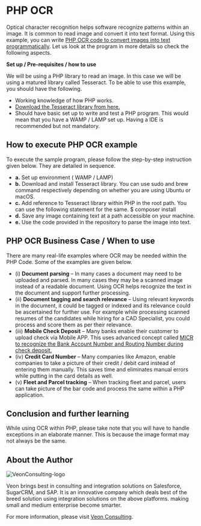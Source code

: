# PHP OCR

Optical character recognition helps software recognize patterns within an image. It is common to read image and convert it into text format. Using this example, you can write [PHP OCR code to convert images into text programmatically](https://www.veonconsulting.com/get-to-know-to-use-ocr-within-php-to-convert-image-to-text/). Let us look at the program in more details so check the following aspects. 

**Set up / Pre-requisites / how to use** 

We will be using a PHP library to read an image. In this case we will be using a matured library called Tesseract. To be able to use this example, you should have the following.
* 	Working knowledge of how PHP works. 
* [Download the Tesseract library from here.](https://github.com/tesseract-ocr/tesseract) 
* Should have basic set up to write and test a PHP program. This would mean that you have a WAMP / LAMP set up. Having a IDE is recommended but not mandatory. 

## How to execute PHP OCR example
To execute the sample program, please follow the step-by-step instruction given below. They are detailed in sequence.
 * **a.**	Set up environment ( WAMP / LAMP)
 * **b.**	Download and install Tesseract library. You can use sudo and brew command respectively depending on whether you are using Ubuntu or macOS.
 * **c.**	Add reference to Tesseract library within PHP in the root path. You can use the following statement for the same. $ composer install
 * **d.**	Save any image containing text at a path accessible on your machine. 
 * **e.**	Use the code provided in the repository to parse the image into text.

## PHP OCR Business Case / When to use
There are many real-life examples where OCR may be needed within the PHP Code. Some of the examples are given below. 
* (i)	**Document parsing** – In many cases a document may need to be uploaded and parsed. In many cases they may be a scanned image instead of a readable document. Using OCR helps recognize the text in the document and support further processing. 
* (ii)	**Document tagging and search relevance** – Using relevant keywords in the document, it could be tagged or indexed and its relevance could be ascertained for further use. For example while processing scanned resumes of the candidates while hiring for a CAD Specialist, you could process and score them as per their relevance. 
* (iii)	**Mobile Check Deposit** – Many banks enable their customer to upload check via Mobile APP. This uses advanced concept called [MICR to recognize the Bank Account Number and Routing Number during check deposit.](https://en.wikipedia.org/wiki/Magnetic_ink_character_recognition)
* (iv)	**Credit Card Number** – Many companies like Amazon, enable companies to take a picture of their credit / debit card instead of entering them manually. This saves time and eliminates manual errors while putting in the card details as well. 
* (v)	**Fleet and Parcel tracking** – When tracking fleet and parcel, users can take picture of the bar code and process the same within a PHP application. 

## Conclusion and further learning
While using OCR within PHP, please take note that you will have to handle exceptions in an elaborate manner. This is because the image format may not always be the same. 

## <a name="authors"></a>About the Author

![VeonConsulting-logo](https://www.veonconsulting.com/wp-content/uploads/2018/03/Veon-Consulting-Logo.png)

Veon brings best in consulting and integration solutions on Salesforce, SugarCRM, and SAP. It is an innovative company which deals best of the breed solution using integration solutions on the above platforms. making small and medium enterprise become smarter.

For more information, please visit  [Veon Consulting](https://www.veonconsulting.com/).

